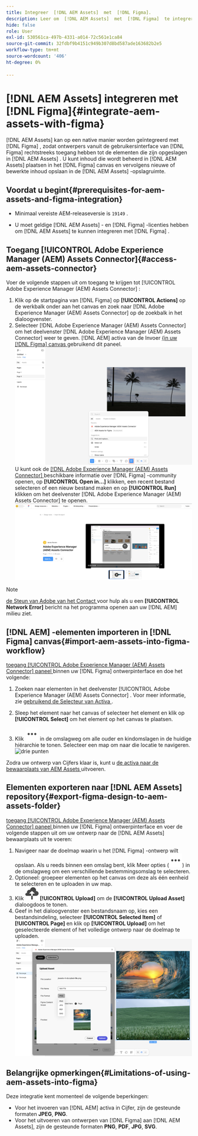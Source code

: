 ```yaml
---
title: Integreer  [!DNL AEM Assets]  met  [!DNL Figma].
description: Leer om  [!DNL AEM Assets]  met  [!DNL Figma]  te integreren om tot de activa van uw organisatie binnen uw  [!DNL Figma]  ontwerpwerkschema toegang te hebben en te gebruiken.
hide: false
role: User
exl-id: 530561ca-497b-4331-a014-72c561e1ca84
source-git-commit: 32fdbf9b4151c949b307d8bd587ade163682b2e5
workflow-type: tm+mt
source-wordcount: '406'
ht-degree: 0%

---
```


# [!DNL AEM Assets] integreren met [!DNL Figma]{#integrate-aem-assets-with-figma}

[!DNL AEM Assets] kan op een native manier worden geïntegreerd met [!DNL Figma] , zodat ontwerpers vanuit de gebruikersinterface van [!DNL Figma] rechtstreeks toegang hebben tot de elementen die zijn opgeslagen in [!DNL AEM Assets] . U kunt inhoud die wordt beheerd in [!DNL AEM Assets] plaatsen in het [!DNL Figma] canvas en vervolgens nieuwe of bewerkte inhoud opslaan in de [!DNL AEM Assets] -opslagruimte.

## Voordat u begint{#prerequisites-for-aem-assets-and-figma-integration}

* Minimaal vereiste AEM-releaseversie is `19149` .

* U moet geldige [!DNL AEM Assets] - en [!DNL Figma] -licenties hebben om [!DNL AEM Assets] te kunnen integreren met [!DNL Figma] .

## Toegang [!UICONTROL Adobe Experience Manager (AEM) Assets Connector]{#access-aem-assets-connector}

Voer de volgende stappen uit om toegang te krijgen tot [!UICONTROL Adobe Experience Manager (AEM) Assets Connector] :

1. Klik op de startpagina van [!DNL Figma] op **[!UICONTROL Actions]** op de werkbalk onder aan het canvas en zoek naar [!DNL Adobe Experience Manager (AEM) Assets Connector] op de zoekbalk in het dialoogvenster.
1. Selecteer [!DNL Adobe Experience Manager (AEM) Assets Connector] om het deelvenster [!DNL Adobe Experience Manager (AEM) Assets Connector] weer te geven.  [!DNL AEM]  activa van de Invoer [ &lbrace;in uw  [!DNL Figma]  canvas ](#import-aem-assets-into-figma-workflow) gebruikend dit paneel.
   ![ acties ](/help/assets/assets/actions-on-figma.png)
U kunt ook de [[!DNL Adobe Experience Manager (AEM) Assets Connector] ](https://www.figma.com/community/plugin/1512561378275712210/adobe-experience-manager-aem-assets-connector) beschikbare informatie over [!DNL Figma] -community openen, op **[!UICONTROL Open in...]** klikken, een recent bestand selecteren of een nieuw bestand maken en op **[!UICONTROL Run]** klikken om het deelvenster [!DNL Adobe Experience Manager (AEM) Assets Connector] te openen.
   ![ insteekmodule-pagina-op-beeld-gemeenschap ](/help/assets/assets/plugin-page-on-figma-community.png)

>[!NOTE]
>
> [ de Steun van Adobe van het Contact ](https://helpx.adobe.com/contact.html) voor hulp als u een **[!UICONTROL Network Error]** bericht na het programma openen aan uw [!DNL AEM] milieu ziet.

## [!DNL AEM] -elementen importeren in [!DNL Figma] canvas{#import-aem-assets-into-figma-workflow}

[ toegang [!UICONTROL Adobe Experience Manager (AEM) Assets Connector] paneel ](#access-aem-assets-connector) binnen uw [!DNL Figma] ontwerpinterface en doe het volgende:

1. Zoeken naar elementen in het deelvenster [!UICONTROL Adobe Experience Manager (AEM) Assets Connector] . Voor meer informatie, zie [ gebruikend de Selecteur van Activa ](https://experienceleague.adobe.com/en/docs/experience-manager-cloud-service/content/assets/manage/asset-selector/overview-asset-selector#using-asset-selector).

1. Sleep het element naar het canvas of selecteer het element en klik op **[!UICONTROL Select]** om het element op het canvas te plaatsen.

1. Klik ![ drie punten ](/help/assets/assets/three-dots.svg) in de omslagweg om alle ouder en kindomslagen in de huidige hiërarchie te tonen. Selecteer een map om naar die locatie te navigeren.
   ![ drie punten ](/help/assets/assets/assets-folder-structure.png)

Zodra uw ontwerp van Cijfers klaar is, kunt u [ de activa naar de bewaarplaats van AEM Assets ](#export-figma-design-to-aem-assets-folder) uitvoeren.

## Elementen exporteren naar [!DNL AEM Assets] repository{#export-figma-design-to-aem-assets-folder}

[ toegang [!UICONTROL Adobe Experience Manager (AEM) Assets Connector] paneel ](#access-aem-assets-connector) binnen uw [!DNL Figma] ontwerpinterface en voer de volgende stappen uit om uw ontwerp naar de [!DNL AEM Assets] bewaarplaats uit te voeren:

1. Navigeer naar de doelmap waarin u het [!DNL Figma] -ontwerp wilt opslaan. Als u reeds binnen een omslag bent, klik Meer opties (![ drie punten ](/help/assets/assets/three-dots.svg)) in de omslagweg om een verschillende bestemmingsomslag te selecteren.
1. Optioneel: groepeer elementen op het canvas om deze als één eenheid te selecteren en te uploaden in uw map.
1. Klik ![ dossier uploadt ](/help/assets/assets/upload-icon.svg) **[!UICONTROL Upload]** om de **[!UICONTROL Upload Asset]** dialoogdoos te tonen.
1. Geef in het dialoogvenster een bestandsnaam op, kies een bestandsindeling, selecteer **[!UICONTROL Selected Item]** of **[!UICONTROL Page]** en klik op **[!UICONTROL Upload]** om het geselecteerde element of het volledige ontwerp naar de doelmap te uploaden.
   ![ upload beeldontwerp ](/help/assets/assets/upload-figma-design.png)

## Belangrijke opmerkingen{#Limitations-of-using-aem-assets-into-figma}

Deze integratie kent momenteel de volgende beperkingen:

* Voor het invoeren van [!DNL AEM] activa in Cijfer, zijn de gesteunde formaten **JPEG**, **PNG**.
* Voor het uitvoeren van ontwerpen van [!DNL Figma] aan [!DNL AEM Assets], zijn de gesteunde formaten **PNG**, **PDF**, **JPG**, **SVG**.
